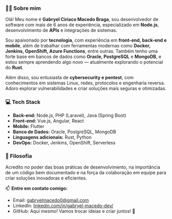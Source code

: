 ### 🧑‍💻 Sobre mim

Olá! Meu nome é **Gabryel Cirìaco Macedo Braga**, sou desenvolvedor de software com mais de 6 anos de experiência, especializado em **Node.js**, desenvolvimento de **APIs** e integrações de sistemas.

Sou apaixonado por **tecnologia**, com experiência em **front-end, back-end e mobile**, além de trabalhar com ferramentas modernas como **Docker, Jenkins, OpenShift, Azure Functions**, entre outras. Também tenho uma forte base em bancos de dados como **Oracle, PostgreSQL** e **MongoDB**, e estou sempre aprendendo algo novo — atualmente explorando o potencial do **Rust**.

Além disso, sou entusiasta de **cybersecurity e pentest**, com conhecimentos em sistemas Linux, redes, protocolos e engenharia reversa. Adoro explorar vulnerabilidades e criar soluções mais seguras e otimizadas.

### 💻 Tech Stack

- **Back-end:** Node.js, PHP (Laravel), Java (Spring Boot)
- **Front-end:** Vue.js, Angular, React
- **Mobile:** Flutter
- **Banco de Dados:** Oracle, PostgreSQL, MongoDB
- **Linguagens adicionais:** Rust, Python
- **DevOps:** Docker, Jenkins, OpenShift, Serverless

### 🌟 Filosofia

Acredito no poder das boas práticas de desenvolvimento, na importância de um código bem documentado e na força da colaboração em equipe para criar soluções inovadoras e eficientes.

📫 **Entre em contato comigo:**

- Email: gabryelmacedo0@gmail.com
- LinkedIn: [linkedin.com/in/gabryel-macedo-dev/](https://linkedin.com/in/gabryel-macedo-dev/)
- GitHub: Aqui mesmo! Vamos trocar ideias e criar juntos! 🚀
